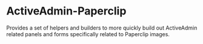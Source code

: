 # ActiveAdmin-Paperclip

Provides a set of helpers and builders to more quickly build out ActiveAdmin related panels and forms specifically related to Paperclip images.
